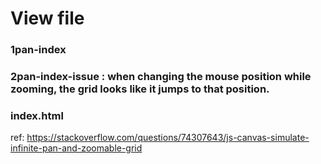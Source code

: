 # View file
### 1pan-index
### 2pan-index-issue : when changing the mouse position while zooming, the grid looks like it jumps to that position.
### index.html

ref: https://stackoverflow.com/questions/74307643/js-canvas-simulate-infinite-pan-and-zoomable-grid